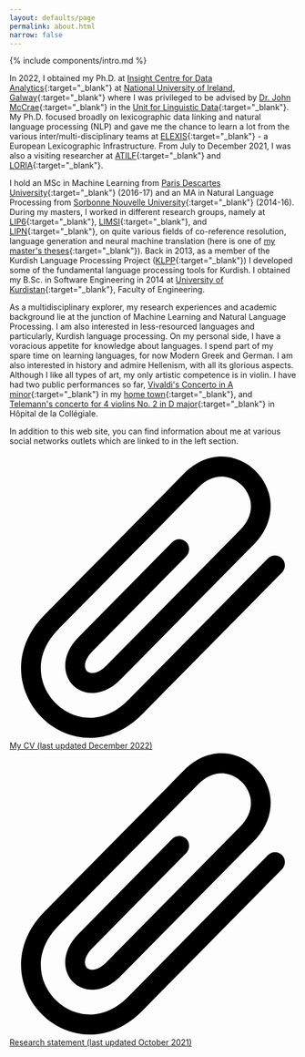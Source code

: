 ```yaml
---
layout: defaults/page
permalink: about.html
narrow: false
---
```


{% include components/intro.md %}


In 2022, I obtained my Ph.D. at [Insight Centre for Data Analytics](https://www.insight-centre.org/){:target="_blank"} at [National University of Ireland, Galway](http://www.nuigalway.ie/){:target="_blank"} where I was privileged to be advised by [Dr. John McCrae](https://john.mccr.ae/index){:target="_blank"} in the [Unit for Linguistic Data](https://nuig.insight-centre.org/uld){:target="_blank"}. My Ph.D. focused broadly on lexicographic data linking and natural language processing (NLP) and gave me the chance to learn a lot from the various inter/multi-disciplinary teams at [ELEXIS](https://elex.is/){:target="_blank"} - a European Lexicographic Infrastructure. From July to December 2021, I was also a visiting researcher at [ATILF](https://www.atilf.fr/){:target="_blank"} and [LORIA](https://www.loria.fr/fr/){:target="_blank"}.

I hold an MSc in Machine Learning from [Paris Descartes University](https://www.mi.parisdescartes.fr/){:target="_blank"} (2016-17) and an MA in Natural Language Processing from [Sorbonne Nouvelle University](http://www.univ-paris3.fr/){:target="_blank"} (2014-16). During my masters, I worked in different research groups, namely at [LIP6](https://www.lip6.fr/?LANG=en){:target="_blank"}, [LIMSI](https://www.limsi.fr/en/){:target="_blank"}, and [LIPN](http://lipn.univ-paris13.fr/){:target="_blank"}, on quite various fields of co-reference resolution, language generation and neural machine translation (here is one of [my master's theses](https://arxiv.org/abs/1810.00660){:target="_blank"}). Back in 2013, as a member of the Kurdish Language Processing Project ([KLPP](http://klpp.github.io/){:target="_blank"}) I developed some of the fundamental language processing tools for Kurdish. I obtained my B.Sc. in Software Engineering in 2014 at [University of Kurdistan](https://www.uok.ac.ir/fa.aspx){:target="_blank"}, Faculty of Engineering.

As a multidisciplinary explorer, my research experiences and academic background lie at the junction of Machine Learning and Natural Language Processing. I am also interested in less-resourced languages and particularly, Kurdish language processing. On my personal side, I have a voracious appetite for knowledge about languages. I spend part of my spare time on learning languages, for now Modern Greek and German. I am also interested in history and admire Hellenism, with all its glorious aspects. Although I like all types of art, my only artistic competence is in violin. I have had two public performances so far, [Vivaldi's Concerto in A minor](https://www.youtube.com/watch?v=eTPiZup0QmM){:target="_blank"} in my [home town](https://en.wikipedia.org/wiki/Sanandaj){:target="_blank"}, and [Telemann's concerto for 4 violins No. 2 in D major](https://www.youtube.com/watch?v=FZIRE-9EL-E){:target="_blank"} in Hôpital de la Collégiale.

In addition to this web site, you can find information about me at various social networks outlets which are linked to in the left section.

<!-- I still work on Kurdish-related NLP projects part-time. My first experiences in NLP date back to 2010, when I started my Bachelor's. Interested in linguistics, I was curious in creating language processing tools by extracting rules. In addition to the basic courses in programming and data strucuture, formal languages and theory of automata showed me the way towards NLP in a "formal" way. This is a [video](https://www.youtube.com/watch?v=e4uV91s7W2o){:target="_blank"} of my spell-checker and translator (Kurdish &#8596; English/Persian/Arabic)) for Kurdish language, implemented based on the [Soundex](https://en.wikipedia.org/wiki/Soundex){:target="_blank"} algorithm. -->


<!-- In 2011, I wrote a formalizion of the Sorani Kurdish grammar and published it in the form of an e-book (in Persian). The book got mostly positive feedbacks and, was and is still being downloaded. Currently,  -->


<!-- #### [](https://drive.google.com/file/d/1-KWDdmYXPCoL7ZeYnikctIZd4_cx9DK9){:target="_blank"} -->


<!-- 
#### My CV (last update late May 2020)
<object data="/docs/Sina_Ahmadi_CV.pdf" type="application/pdf" width="100%" height="100%">
  <p>Link to Sina Ahmadi's CV. <a href="/docs/Sina_Ahmadi_CV.pdf"></a></p>
</object> -->

<a href="https://drive.google.com/file/d/1prtxZI4nxqLaQDxv_us_RKLtvkVVLwDq/" class="d-flex align-items-center mb-1" target="_blank">
    <span class="icon grey mr-3">
        <svg viewBox="0 0 20 20" xmlns="http://www.w3.org/2000/svg"><path d="M5.602,19.8c-1.293,0-2.504-0.555-3.378-1.44c-1.695-1.716-2.167-4.711,0.209-7.116c1.391-1.408,6.966-7.053,9.748-9.87
	c0.988-1,2.245-1.387,3.448-1.06c1.183,0.32,2.151,1.301,2.468,2.498c0.322,1.22-0.059,2.493-1.046,3.493l-9.323,9.44
	c-0.532,0.539-1.134,0.858-1.738,0.922c-0.599,0.064-1.17-0.13-1.57-0.535c-0.724-0.736-0.828-2.117,0.378-3.337l6.548-6.63
	c0.269-0.272,0.705-0.272,0.974,0s0.269,0.714,0,0.986l-6.549,6.631c-0.566,0.572-0.618,1.119-0.377,1.364
	C5.5,15.252,5.66,15.301,5.845,15.28c0.283-0.029,0.606-0.216,0.909-0.521l9.323-9.439c0.64-0.648,0.885-1.41,0.69-2.145
	c-0.192-0.725-0.778-1.318-1.493-1.513c-0.726-0.197-1.48,0.052-2.12,0.7c-2.782,2.818-8.356,8.462-9.748,9.87
	c-1.816,1.839-1.381,3.956-0.209,5.143c1.173,1.187,3.262,1.629,5.079-0.212l9.748-9.87c0.269-0.272,0.705-0.272,0.974,0
	c0.269,0.272,0.269,0.714,0,0.987L9.25,18.15C8.101,19.312,6.814,19.8,5.602,19.8z"/></svg>
    </span>
    My CV (last updated December 2022)
</a>
<a href="https://drive.google.com/file/d/1TjFD6dKs3XEE6iyksT2RzpIlxu3E2gQl/" class="d-flex align-items-center mb-1" target="_blank">
    <span class="icon grey mr-3">
        <svg viewBox="0 0 20 20" xmlns="http://www.w3.org/2000/svg"><path d="M5.602,19.8c-1.293,0-2.504-0.555-3.378-1.44c-1.695-1.716-2.167-4.711,0.209-7.116c1.391-1.408,6.966-7.053,9.748-9.87
	c0.988-1,2.245-1.387,3.448-1.06c1.183,0.32,2.151,1.301,2.468,2.498c0.322,1.22-0.059,2.493-1.046,3.493l-9.323,9.44
	c-0.532,0.539-1.134,0.858-1.738,0.922c-0.599,0.064-1.17-0.13-1.57-0.535c-0.724-0.736-0.828-2.117,0.378-3.337l6.548-6.63
	c0.269-0.272,0.705-0.272,0.974,0s0.269,0.714,0,0.986l-6.549,6.631c-0.566,0.572-0.618,1.119-0.377,1.364
	C5.5,15.252,5.66,15.301,5.845,15.28c0.283-0.029,0.606-0.216,0.909-0.521l9.323-9.439c0.64-0.648,0.885-1.41,0.69-2.145
	c-0.192-0.725-0.778-1.318-1.493-1.513c-0.726-0.197-1.48,0.052-2.12,0.7c-2.782,2.818-8.356,8.462-9.748,9.87
	c-1.816,1.839-1.381,3.956-0.209,5.143c1.173,1.187,3.262,1.629,5.079-0.212l9.748-9.87c0.269-0.272,0.705-0.272,0.974,0
	c0.269,0.272,0.269,0.714,0,0.987L9.25,18.15C8.101,19.312,6.814,19.8,5.602,19.8z"/></svg>
    </span>
    Research statement (last updated October 2021)
</a>